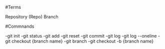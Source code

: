 #Terms

Repository (Repo)
Branch

#Commnands

-git init
-git status
-git add
-git reset
-git commit
-git log
-git log --oneline
-git checkout {branch name}
-git branch
-git checkout -b {branch name}